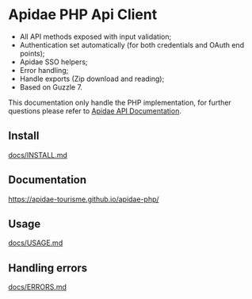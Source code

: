 # Apidae PHP Api Client

- All API methods exposed with input validation;
- Authentication set automatically (for both credentials and OAuth end points);
- Apidae SSO helpers;
- Error handling;
- Handle exports (Zip download and reading);
- Based on Guzzle 7.

This documentation only handle the PHP implementation, for further questions please refer 
to [Apidae API Documentation](http://dev.apidae-tourisme.com/).

## Install

[docs/INSTALL.md](docs/INSTALL.md)

## Documentation

https://apidae-tourisme.github.io/apidae-php/

## Usage

[docs/USAGE.md](docs/USAGE.md)

## Handling errors

[docs/ERRORS.md](docs/ERRORS.md)